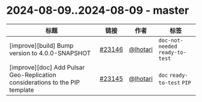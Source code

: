 # 2024-08-09..2024-08-09 - master
| 标题 | 链接 | 作者 | 标签 |
| - | :--: | :--: | - |
| [improve][build] Bump version to 4.0.0-SNAPSHOT | [#23146](https://github.com/apache/pulsar/pull/23146) | [@lhotari](https://github.com/lhotari) | `doc-not-needed` `ready-to-test`  | 
| [improve][doc] Add Pulsar Geo-Replication considerations to the PIP template | [#23145](https://github.com/apache/pulsar/pull/23145) | [@lhotari](https://github.com/lhotari) | `doc` `ready-to-test` `PIP`  | 
